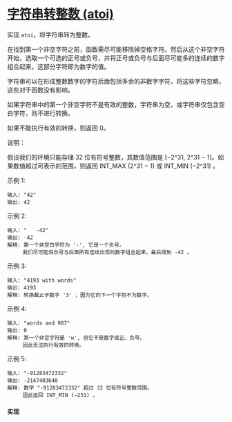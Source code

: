 # [字符串转整数 (atoi)](https://leetcode-cn.com/problems/string-to-integer-atoi/description/)

实现 `atoi`，将字符串转为整数。

在找到第一个非空字符之前，函数需尽可能移除掉空格字符。然后从这个非空字符开始，选取一个可选的正号或负号，并将正号或负号与后面尽可能多的连续的数字组合起来，这部分字符即为数字的值。

字符串可以在形成整数数字的字符后面包括多余的非数字字符，将这些字符忽略，这些对于函数没有影响。

如果字符串中的第一个非空字符不是有效的整数，字符串为空，或字符串仅包含空白字符，则不进行转换。

如果不能执行有效的转换，则返回 0。

说明：

假设我们的环境只能存储 32 位有符号整数，其数值范围是 [−2^31,  2^31 − 1]。如果数值超过可表示的范围，则返回  INT_MAX (2^31 − 1) 或 INT_MIN (−2^31) 。

示例 1:
```
输入: "42"
输出: 42
```

示例 2:
```
输入: "   -42"
输出: -42
解释: 第一个非空白字符为 '-', 它是一个负号。
     我们尽可能将负号与后面所有连续出现的数字组合起来，最后得到 -42 。
```

示例 3:
```
输入: "4193 with words"
输出: 4193
解释: 转换截止于数字 '3' ，因为它的下一个字符不为数字。
```

示例 4:
```
输入: "words and 987"
输出: 0
解释: 第一个非空字符是 'w', 但它不是数字或正、负号。
     因此无法执行有效的转换。
```

示例 5:
```
输入: "-91283472332"
输出: -2147483648
解释: 数字 "-91283472332" 超过 32 位有符号整数范围。 
     因此返回 INT_MIN (−231) 。
```

#### 实现
